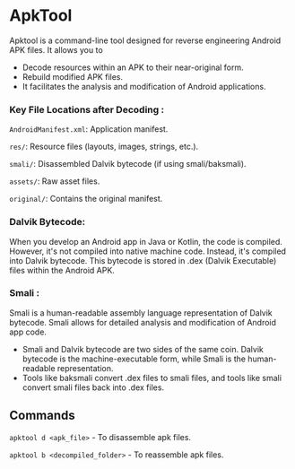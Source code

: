# ApkTool
Apktool is a command-line tool designed for reverse engineering Android APK files.
It allows you to
- Decode resources within an APK to their near-original form.
- Rebuild modified APK files.
- It facilitates the analysis and modification of Android applications.
  
### Key File Locations after Decoding :

`AndroidManifest.xml`: Application manifest.

`res/`: Resource files (layouts, images, strings, etc.).

`smali/`: Disassembled Dalvik bytecode (if using smali/baksmali).

`assets/`: Raw asset files.

`original/`: Contains the original manifest.


### Dalvik Bytecode:
When you develop an Android app in Java or Kotlin, the code is compiled. However, it's not compiled into native machine code. Instead, it's compiled into Dalvik bytecode. This bytecode is stored in .dex (Dalvik Executable) files within the Android APK.

### Smali :
Smali is a human-readable assembly language representation of Dalvik bytecode. Smali allows for detailed analysis and modification of Android app code.   

- Smali and Dalvik bytecode are two sides of the same coin. Dalvik bytecode is the machine-executable form, while Smali is the human-readable representation.
- Tools like baksmali convert .dex files to smali files, and tools like smali convert smali files back into .dex files.  

  

## Commands 
`apktool d <apk_file>` - To disassemble apk files.

`apktool b <decompiled_folder>` - To reassemble apk files.
